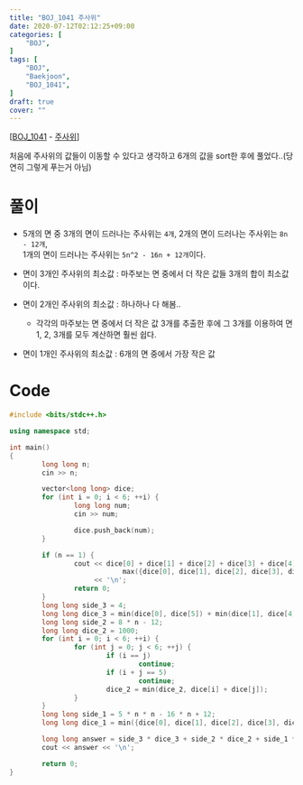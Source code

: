 ```yaml
---
title: "BOJ_1041 주사위"
date: 2020-07-12T02:12:25+09:00
categories: [
	"BOJ",
]
tags: [
	"BOJ",
	"Baekjoon",
	"BOJ_1041",
]
draft: true
cover: ""
---
```


[[BOJ_1041](https://www.acmicpc.net/problem/1041) - [주사위](https://www.acmicpc.net/problem/1041)]

처음에 주사위의 값들이 이동할 수 있다고 생각하고 6개의 값을 sort한 후에 풀었다..(당연히 그렇게 푸는거 아님)

# 풀이

- 5개의 면 중 3개의 면이 드러나는 주사위는 `4개`, 2개의 면이 드러나는 주사위는 `8n - 12개`,<br>1개의 면이 드러나는 주사위는 `5n^2 - 16n + 12개`이다.

- 면이 3개인 주사위의 최소값 : 마주보는 면 중에서 더 작은 값들 3개의 합이 최소값이다.

- 면이 2개인 주사위의 최소값 : 하나하나 다 해봄..

   - 각각의 마주보는 면 중에서 더 작은 값 3개를 추출한 후에 그 3개를 이용하여 면 1, 2, 3개를 모두 계산하면 훨씬 쉽다.

- 면이 1개인 주사위의 최소값 : 6개의 면 중에서 가장 작은 값

# Code

```C++
#include <bits/stdc++.h>

using namespace std;

int main()
{
        long long n;
        cin >> n;

        vector<long long> dice;
        for (int i = 0; i < 6; ++i) {
                long long num;
                cin >> num;

                dice.push_back(num);
        }

        if (n == 1) {
                cout << dice[0] + dice[1] + dice[2] + dice[3] + dice[4] + dice[5] -
                            max({dice[0], dice[1], dice[2], dice[3], dice[4], dice[5]})
                     << '\n';
                return 0;
        }
        long long side_3 = 4;
        long long dice_3 = min(dice[0], dice[5]) + min(dice[1], dice[4]) + min(dice[2], dice[3]);
        long long side_2 = 8 * n - 12;
        long long dice_2 = 1000;
        for (int i = 0; i < 6; ++i) {
                for (int j = 0; j < 6; ++j) {
                        if (i == j)
                                continue;
                        if (i + j == 5)
                                continue;
                        dice_2 = min(dice_2, dice[i] + dice[j]);
                }
        }
        long long side_1 = 5 * n * n - 16 * n + 12;
        long long dice_1 = min({dice[0], dice[1], dice[2], dice[3], dice[4], dice[5]});

        long long answer = side_3 * dice_3 + side_2 * dice_2 + side_1 * dice_1;
        cout << answer << '\n';

        return 0;
}
```
